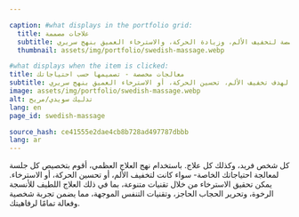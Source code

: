 ```yaml
---

caption: #what displays in the portfolio grid:
  title: علاجات مصممة
  subtitle: علاجات عظام مخصصة لتخفيف الألم، وزيادة الحركة، والاسترخاء العميق بنهج سريري.
  thumbnail: assets/img/portfolio/swedish-massage.webp

#what displays when the item is clicked:
title: معالجات مخصصة - تصميمها حسب احتياجاتك
subtitle: لا تأكد أي علاج هو الأفضل بالنسبة لك؟ احجز استشارة، وسأقوم بإنشاء جلسة مخصصة استنادًا إلى احتياجاتك - سواء كان الهدف تخفيف الألم، تحسين الحركة، أو الاسترخاء العميق بنهج سريري.
image: assets/img/portfolio/swedish-massage.webp
alt: تدليك سويدي/مريح
lang: en
page_id: swedish-massage

source_hash: ce41555e2dae4cb8b728ad497787dbbb
lang: ar
---
```

كل شخص فريد، وكذلك كل علاج. باستخدام نهج العلاج العظمي، أقوم بتخصيص كل جلسة لمعالجة احتياجاتك الخاصة- سواء كانت لتخفيف الألم، أو تحسين الحركة، أو الاسترخاء. يمكن تحقيق الاسترخاء من خلال تقنيات متنوعة، بما في ذلك العلاج اللطيف للأنسجة الرخوة، وتحرير الحجاب الحاجز، وتقنيات التنفس الموجهة، مما يضمن تجربة شخصية وفعالة تمامًا لرفاهيتك.